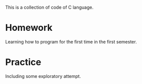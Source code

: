 This is a collection of code of C language.  
# Homework
  Learning how to program for the first time in the first semester.
# Practice
  Including some exploratory attempt.
